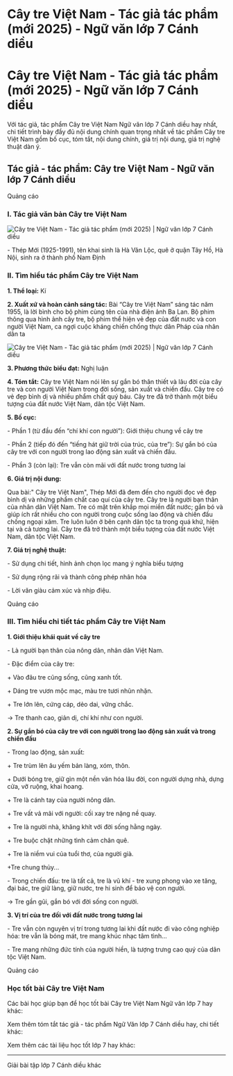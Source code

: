 # Cây tre Việt Nam - Tác giả tác phẩm (mới 2025) - Ngữ văn lớp 7 Cánh diều

# Cây tre Việt Nam - Tác giả tác phẩm (mới 2025) - Ngữ văn lớp 7 Cánh diều

Với tác giả, tác phẩm Cây tre Việt Nam Ngữ văn lớp 7 Cánh diều hay nhất, chi tiết trình bày đầy đủ nội dung chính quan trọng nhất về tác phẩm Cây tre Việt Nam gồm bố cục, tóm tắt, nội dung chính, giá trị nội dung, giá trị nghệ thuật dàn ý.

## Tác giả - tác phẩm: Cây tre Việt Nam - Ngữ văn lớp 7 Cánh diều

Quảng cáo

### **I. Tác giả văn bản Cây tre Việt Nam**

![Cây tre Việt Nam - Tác giả tác phẩm \(mới 2025\) | Ngữ văn lớp 7 Cánh diều](https://vietjack.com/soan-van-lop-7-cd/images/tac-gia-tac-pham-cay-tre-viet-nam.PNG)

\- Thép Mới (1925-1991), tên khai sinh là Hà Văn Lộc, quê ở quận Tây Hồ, Hà Nội, sinh ra ở thành phố Nam Định 

### **II. Tìm hiểu tác phẩm Cây tre Việt Nam**

**1\. Thể loại:** Kí

**2\. Xuất xứ và hoàn cảnh sáng tác:** Bài “Cây tre Việt Nam” sáng tác năm 1955, là lời bình cho bộ phim cùng tên của nhà điện ảnh Ba Lan. Bộ phim thông qua hình ảnh cây tre, bộ phim thể hiện vẻ đẹp của đất nước và con người Việt Nam, ca ngợi cuộc kháng chiến chống thực dân Pháp của nhân dân ta 

![Cây tre Việt Nam - Tác giả tác phẩm \(mới 2025\) | Ngữ văn lớp 7 Cánh diều](https://vietjack.com/soan-van-lop-7-cd/images/tac-gia-tac-pham-cay-tre-viet-nam-111.PNG)

**3\. Phương thức biểu đạt:** Nghị luận

**4\. Tóm tắt:** Cây tre Việt Nam nói lên sự gắn bó thân thiết và lâu đời của cây tre và con người Việt Nam trong đời sống, sản xuất và chiến đấu. Cây tre có vẻ đẹp bình dị và nhiều phẩm chất quý báu. Cây tre đã trở thành một biểu tượng của đất nước Việt Nam, dân tộc Việt Nam. 

**5\. Bố cục:**

\- Phần 1 (từ đầu đến “chí khí con người”): Giới thiệu chung về cây tre 

\- Phần 2 (tiếp đó đến “tiếng hát giữ trời của trúc, của tre”): Sự gắn bó của cây tre với con người trong lao động sản xuất và chiến đấu. 

\- Phần 3 (còn lại): Tre vẫn còn mãi với đất nước trong tương lai 

**6\. Giá trị nội dung:**

Qua bài:" Cây tre Việt Nam", Thép Mới đã đem đến cho người đọc vẻ đẹp bình dị và những phẩm chất cao quí của cây tre. Cây tre là người bạn thân của nhân dân Việt Nam. Tre có mặt trên khắp mọi miền đất nước; gắn bó và giúp ích rất nhiều cho con người trong cuộc sống lao động và chiến đấu chống ngoại xâm. Tre luôn luôn ở bên cạnh dân tộc ta trong quá khứ, hiện tại và cả tương lai. Cây tre đã trở thành một biểu tượng của đất nước Việt Nam, dân tộc Việt Nam. 

**7\. Giá trị nghệ thuật:**

\- Sử dụng chi tiết, hình ảnh chọn lọc mang ý nghĩa biểu tượng 

\- Sử dụng rộng rãi và thành công phép nhân hóa 

\- Lời văn giàu cảm xúc và nhịp điệu. 

Quảng cáo

### **III. Tìm hiểu chi tiết tác phẩm Cây tre Việt Nam**

**1\. Giới thiệu khái quát về cây tre**

\- Là người bạn thân của nông dân, nhân dân Việt Nam. 

\- Đặc điểm của cây tre: 

\+ Vào đâu tre cũng sống, cũng xanh tốt. 

\+ Dáng tre vươn mộc mạc, màu tre tươi nhũn nhặn. 

\+ Tre lớn lên, cứng cáp, dẻo dai, vững chắc. 

→ Tre thanh cao, giản dị, chí khí như con người. 

**2\. Sự gắn bó của cây tre với con người trong lao động sản xuất và trong chiến đấu**

\- Trong lao động, sản xuất: 

\+ Tre trùm lên âu yếm bản làng, xóm, thôn. 

\+ Dưới bóng tre, giữ gìn một nền văn hóa lâu đời, con người dựng nhà, dựng cửa, vỡ ruộng, khai hoang. 

\+ Tre là cánh tay của người nông dân. 

\+ Tre vất vả mãi với người: cối xay tre nặng nề quay. 

\+ Tre là người nhà, khăng khít với đời sống hằng ngày. 

\+ Tre buộc chặt những tình cảm chân quê. 

\+ Tre là niềm vui của tuổi thơ, của người già. 

+Tre chung thủy... 

\- Trong chiến đấu: tre là tất cả, tre là vũ khí - tre xung phong vào xe tăng, đại bác, tre giữ làng, giữ nước, tre hi sinh để bảo vệ con người. 

→ Tre gần gũi, gắn bó với đời sống con người. 

**3\. Vị trí của tre đối với đất nước trong tương lai**

\- Tre vẫn còn nguyên vị trí trong tương lai khi đất nước đi vào công nghiệp hóa: tre vẫn là bóng mát, tre mang khúc nhạc tâm tình… 

\- Tre mang những đức tính của người hiền, là tượng trưng cao quý của dân tộc Việt Nam. 

Quảng cáo

### **Học tốt bài Cây tre Việt Nam**

Các bài học giúp bạn để học tốt bài Cây tre Việt Nam Ngữ văn lớp 7 hay khác:

Xem thêm tóm tắt tác giả - tác phẩm Ngữ Văn lớp 7 Cánh diều hay, chi tiết khác:

Xem thêm các tài liệu học tốt lớp 7 hay khác:

* * *

Giải bài tập lớp 7 Cánh diều khác
